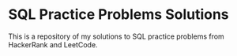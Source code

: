 # SQL Practice Problems Solutions
This is a repository of my solutions to SQL practice problems from HackerRank and LeetCode.
